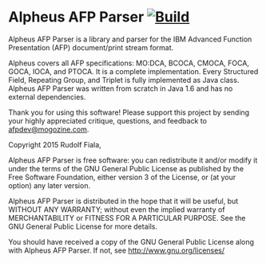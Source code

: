 # Alpheus AFP Parser [![Build](https://travis-ci.org/afpdev/alpheusafpparser.svg?branch=master)](https://travis-ci.org/afpdev/alpheusafpparser)

Alpheus AFP Parser is a library and parser for the IBM Advanced Function Presentation (AFP) 
document/print stream format.

Alpheus covers all AFP specifications: MO:DCA, BCOCA, CMOCA, FOCA, GOCA, IOCA, and PTOCA.
It is a complete implementation. Every Structured Field, Repeating Group, and Triplet is fully implemented as Java class.
Alpheus AFP Parser was written from scratch in Java 1.6 and has no external dependencies.

Thank you for using this software!
Please support this project by sending your highly appreciated critique, questions, and feedback to afpdev@mogozine.com.


Copyright 2015 Rudolf Fiala, 

Alpheus AFP Parser is free software: you can redistribute it and/or modify
it under the terms of the GNU General Public License as published by
the Free Software Foundation, either version 3 of the License, or
(at your option) any later version.

Alpheus AFP Parser is distributed in the hope that it will be useful,
but WITHOUT ANY WARRANTY; without even the implied warranty of
MERCHANTABILITY or FITNESS FOR A PARTICULAR PURPOSE.  See the
GNU General Public License for more details.

You should have received a copy of the GNU General Public License
along with Alpheus AFP Parser.  If not, see <http://www.gnu.org/licenses/>
